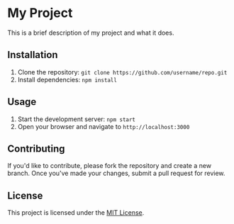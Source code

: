 # My Project

This is a brief description of my project and what it does.

## Installation

1. Clone the repository: `git clone https://github.com/username/repo.git`
2. Install dependencies: `npm install`

## Usage

1. Start the development server: `npm start`
2. Open your browser and navigate to `http://localhost:3000`

## Contributing

If you'd like to contribute, please fork the repository and create a new branch. Once you've made your changes, submit a pull request for review.

## License

This project is licensed under the [MIT License](LICENSE).
